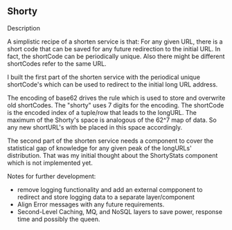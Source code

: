 Shorty  
--------------

Description

A simplistic recipe of a shorten service is that: For any given URL, there is a short code that can be saved for any future redirection to the initial URL. In fact, the shortCode can be periodically unique. Also there might be different shortCodes refer to the same URL.

I built the first part of the shorten service with the periodical unique shortCode's which can be used to redirect to the initial long URL address. 

The encoding of base62 drives the rule which is used to store and overwrite old shortCodes. The "shorty" uses 7 digits for the encoding. The shortCode is the encoded index of a tuple/row that leads to the longURL. The maximum of the Shorty's space is analogous of the 62^7 map of data. So any new shortURL's with be placed in this space accordingly.   

The second part of the shorten service needs a component to cover the statistical gap of knowledge for any given peak of the longURLs' distribution. That was my initial thought about the ShortyStats component which is not implemented yet. 

Notes for further development:
- remove logging functionality and add an external compponent to redirect and store logging data to a separate layer/component  
- Align Error messages with any future requirements.   
- Second-Level Caching, MQ, and NoSQL layers to save power, response time and possibly the queen.
